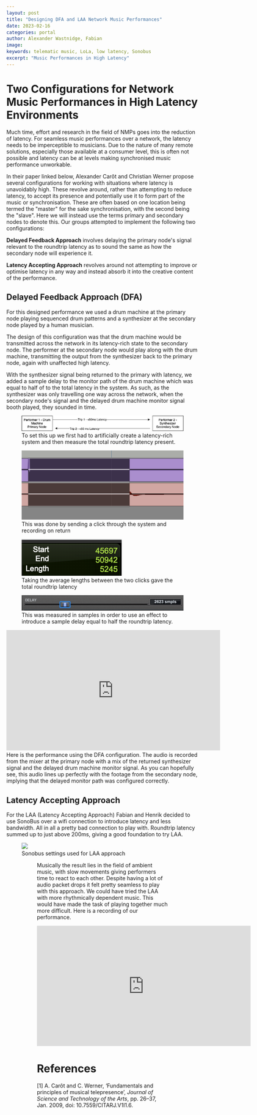```yaml
---
layout: post
title: "Designing DFA and LAA Network Music Performances"
date: 2023-02-16
categories: portal
author: Alexander Wastnidge, Fabian
image: 
keywords: telematic music, LoLa, low latency, Sonobus
excerpt: "Music Performances in High Latency"
---
```




# Two Configurations for Network Music Performances in High Latency Environments

Much time, effort and research in the field of NMPs goes into the reduction of latency.  For seamless music performances over a network, the latency needs to be imperceptible to musicians.  Due to the nature of many remote solutions, especially those available at a consumer level, this is often not possible and latency can be at levels making synchronised music performance unworkable.

In their paper linked below, Alexander Carôt and Christian Werner propose several configurations for working with situations where latency is unavoidably high.  These revolve around, rather than attempting to reduce latency, to accept its presence and potentially use it to form part of the music or synchronisation.  These are often based on one location being termed the "master" for the sake synchronisation, with the second being the "slave".  Here we will instead use the terms primary and secondary nodes to denote this.  Our groups attempted to implement the following two configurations:

**Delayed Feedback Approach** involves delaying the primary node's signal relevant to the roundtrip latency as to sound the same as how the secondary node will experience it.

**Latency Accepting Approach** revolves around not attempting to improve or optimise latency in any way and instead absorb it into the creative content of the performance.


## Delayed Feedback Approach (DFA)

For this designed performance we used a drum machine at the primary node playing sequenced drum patterns and a synthesizer at the secondary node played by a human musician.

The design of this configuration was that the drum machine would be transmitted across the network in its latency-rich state to the secondary node.  The performer at the secondary node would play along with the drum machine, transmitting the output from the synthesizer back to the primary node, again with unaffected high latency.

With the synthesizer signal being returned to the primary with latency, we added a sample delay to the monitor path of the drum machine which was equal to half of to the total latency in the system.  As such, as the synthesizer was only travelling one way across the network, when the secondary node's signal and the delayed drum machine monitor signal booth played, they sounded in time.


<figure style="float: none">
   <img
      src="/assets/image/2023_02_15_alexanjw_roundtrip_diagram.jpg"
      style="max-height:600px; width:auto;" />
   <figcaption>To set this up we first had to artificially create a latency-rich system and then measure the total roundtrip latency present.</figcaption>
</figure>

<figure style="float: none">
   <img
      src="/assets/image/2023_02_15_alexanjw_waveforms.png"
      style="max-height:600px; width:auto;" />
   <figcaption>This was done by sending a click through the system and recording on return</figcaption>
</figure>

<figure style="float: none">
   <img
      src="/assets/image/2023_02_15_alexanjw_roundtrip.png"
      style="max-height:600px; width:auto;" />
   <figcaption>Taking the average lengths between the two clicks gave the total roundtrip latency</figcaption>
</figure>

<figure style="float: none">
   <img
      src="/assets/image/2023_02_15_alexanjw_delay.png"
      style="max-height:600px; width:auto;" />
   <figcaption>This was measured in samples in order to use an effect to introduce a sample delay equal to half the roundtrip latency.</figcaption>
</figure>

<iframe width="560" height="315" src="https://www.youtube.com/embed/-Og_EoKAVhw" title="YouTube video player" frameborder="0" allow="accelerometer; autoplay; clipboard-write; encrypted-media; gyroscope; picture-in-picture; web-share" allowfullscreen></iframe>
Here is the performance using the DFA configuration.  The audio is recorded from the mixer at the primary node with a mix of the returned synthesizer signal and the delayed drum machine monitor signal.  As you can hopefully see, this audio lines up perfectly with the footage from the secondary node, implying that the delayed monitor path was configured correctly.

## Latency Accepting Approach
For the LAA (Latency Accepting Approach) Fabian and Henrik decided to use SonoBus over a wifi connection to introduce latency and less bandwidth. All in all a pretty bad connection to play with. Roundtrip latency summed up to just above 200ms, giving a good foundation to try LAA. 

<figure style="float: none">
   <img
      src="https://www.uio.no/english/studies/programmes/mct-master/blog/assets/image/2023_02_16_fabianst_latency_sonobus.png?alt=original"
      style="max-height:600px; width:auto;" />
      <figcaption>Sonobus settings used for LAA approach</figcaption>
<figure>


Musically the result lies in the field of ambient music, with slow movements giving performers time to react to each other. Despite having a lot of audio packet drops it felt pretty seamless to play with this approach. We could have tried the LAA with more rhythmically dependent music. This would have made the task of playing together much more difficult. Here is a recording of our performance.

<iframe width="560" height="315" src="https://www.youtube.com/embed/vyFz8AhbwlE" title="YouTube video player" frameborder="0" allow="accelerometer; autoplay; clipboard-write; encrypted-media; gyroscope; picture-in-picture; web-share" allowfullscreen></iframe>

# References

[1] A. Carôt and C. Werner, ‘Fundamentals and principles of musical telepresence’, *Journal of Science and Technology of the Arts*, pp. 26–37, Jan. 2009, doi: 10.7559/CITARJ.V1I1.6.